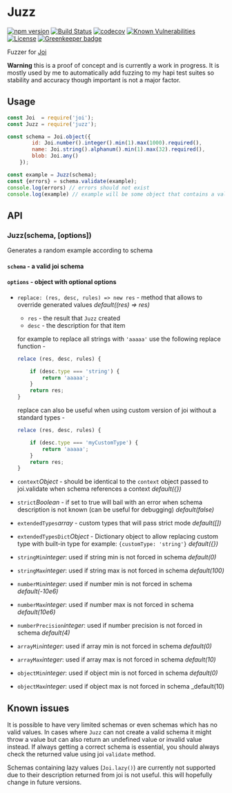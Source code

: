 # Juzz

[![npm version](https://img.shields.io/npm/v/juzz.svg)](https://www.npmjs.com/package/juzz)
[![Build Status](https://travis-ci.org/yonjah/juzz.svg?branch=master)](https://travis-ci.org/yonjah/juzz)
[![codecov](https://codecov.io/gh/yonjah/juzz/branch/master/graph/badge.svg)](https://codecov.io/gh/yonjah/juzz)
[![Known Vulnerabilities](https://snyk.io/test/npm/juzz/badge.svg)](https://snyk.io/test/npm/juzz)
[![License](https://img.shields.io/npm/l/juzz.svg?maxAge=2592000?style=plastic)](https://github.com/yonjah/juzz/blob/master/LICENSE) [![Greenkeeper badge](https://badges.greenkeeper.io/yonjah/juzz.svg)](https://greenkeeper.io/)

Fuzzer for [Joi](https://github.com/hapijs/joi)

**Warning** this is a proof of concept and is currently a work in progress.
It is mostly used by me to automatically add fuzzing to my hapi test suites so stability and accuracy though important is not a major factor.

## Usage 

```js
const Joi  = require('joi');
const Juzz = require('juzz');

const schema = Joi.object({
        id: Joi.number().integer().min(1).max(1000).required(),
        name: Joi.string().alphanum().min(1).max(32).required(),
        blob: Joi.any()
    });

const example = Juzz(schema);
const {errors} = schema.validate(example);
console.log(errors) // errors should not exist
console.log(example) // example will be some object that contains a valid
```


## API
### Juzz(schema, [options])

Generates a random example according to schema
#### `schema` - a valid joi schema

#### `options` - object with optional options 
- `replace: (res, desc, rules) => new res` - method that allows to override generated values _default((res) => res)_
    + `res` - the result that `Juzz` created
    + `desc` - the description for that item
    
    for example to replace all strings with `'aaaaa'` use the following replace function -

    ```js
    relace (res, desc, rules) {

        if (desc.type === 'string') {
            return 'aaaaa';
        }
        return res;
    }
    ```
    replace can also be useful when using custom version of joi without a standard types -

    ```js
    relace (res, desc, rules) {

        if (desc.type === 'myCustomType') {
            return 'aaaaa';
        }
        return res;
    }
    ```

- `context`_Object_ - should be identical to the `context` object passed to joi.validate when schema references a context _default({})_
- `strict`_Boolean_ - if set to true will bail with an error when schema description is not known (can be useful for debugging) _default(false)_
- `extendedTypes`_array_ - custom types that will pass strict mode _default([])_
- `extendedTypesDict`_Object_ - Dictionary object to allow replacing custom type with built-in type for example: `{customType: 'string'}`  _default({})_
- `stringMin`_integer_: used if string min is not forced in schema _default(0)_
- `stringMax`_integer_: used if string max is not forced in schema _default(100)_
- `numberMin`_integer_: used if number min is not forced in schema _default(-10e6)_
- `numberMax`_integer_: used if number max is not forced in schema _default(10e6)_
- `numberPrecision`_integer_: used if number precision is not forced in schema _default(4)_
- `arrayMin`_integer_: used if array min is not forced in schema _default(0)_
- `arrayMax`_integer_: used if array max is not forced in schema _default(10)_
- `objectMin`_integer_: used if object min is not forced in schema _default(0)_
- `objectMax`_integer_: used if object max is not forced in schema _default(10)


## Known issues
It is possible to have very limited schemas or even schemas which has no valid values. In cases where `Juzz` can not create a valid schema it might throw a value but can also return an undefined value or invalid value instead.
If always getting a correct schema is essential, you should always check the returned value using joi `validate` method.

Schemas containing lazy values (`Joi.lazy()`) are currently not supported due to their description returned from joi is not useful.
this will hopefully change in future versions.

